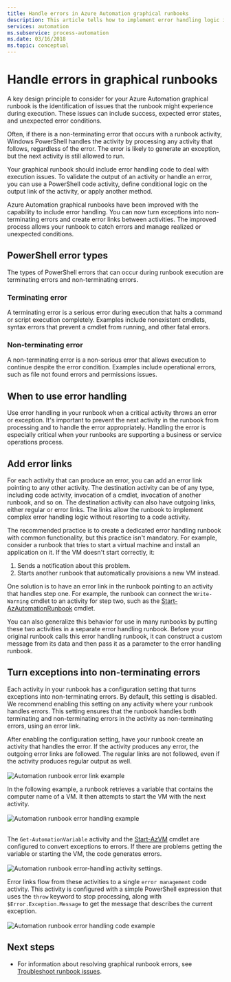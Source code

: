 ```yaml
---
title: Handle errors in Azure Automation graphical runbooks
description: This article tells how to implement error handling logic in graphical runbooks.
services: automation
ms.subservice: process-automation
ms.date: 03/16/2018
ms.topic: conceptual
---
```


# Handle errors in graphical runbooks

A key design principle to consider for your Azure Automation graphical runbook is the identification of issues that the runbook might experience during execution. These issues can include success, expected error states, and unexpected error conditions.

Often, if there is a non-terminating error that occurs with a runbook activity, Windows PowerShell handles the activity by processing any activity that follows, regardless of the error. The error is likely to generate an exception, but the next activity is still allowed to run.

Your graphical runbook should include error handling code to deal with execution issues. To validate the output of an activity or handle an error, you can use a PowerShell code activity, define conditional logic on the output link of the activity, or apply another method.

Azure Automation graphical runbooks have been improved with the capability to include error handling. You can now turn exceptions into non-terminating errors and create error links between activities. The improved process allows your runbook to catch errors and manage realized or unexpected conditions. 

## PowerShell error types

The types of PowerShell errors that can occur during runbook execution are terminating errors and non-terminating errors.
 
### Terminating error

A terminating error is a serious error during execution that halts a command or script execution completely. Examples include nonexistent cmdlets, syntax errors that prevent a cmdlet from running, and other fatal errors.

### Non-terminating error

A non-terminating error is a non-serious error that allows execution to continue despite the error condition. Examples include operational errors, such as file not found errors and permissions issues.

## When to use error handling

Use error handling in your runbook when a critical activity throws an error or exception. It's important to prevent the next activity in the runbook from processing and to handle the error appropriately. Handling the error is especially critical when your runbooks are supporting a business or service operations process.

## Add error links

For each activity that can produce an error, you can add an error link pointing to any other activity. The destination activity can be of any type, including code activity, invocation of a cmdlet, invocation of another runbook, and so on. The destination activity can also have outgoing links, either regular or error links. The links allow the runbook to implement complex error handling logic without resorting to a code activity.

The recommended practice is to create a dedicated error handling runbook with common functionality, but this practice isn't mandatory. For example, consider a runbook that tries to start a virtual machine and install an application on it. If the VM doesn't start correctly, it:

1. Sends a notification about this problem.
2. Starts another runbook that automatically provisions a new VM instead.

One solution is to have an error link in the runbook pointing to an activity that handles step one. For example, the runbook can connect the `Write-Warning` cmdlet to an activity for step two, such as the [Start-AzAutomationRunbook](/powershell/module/az.automation/start-azautomationrunbook) cmdlet.

You can also generalize this behavior for use in many runbooks by putting these two activities in a separate error handling runbook. Before your original runbook calls this error handling runbook, it can construct a custom message from its data and then pass it as a parameter to the error handling runbook.

## Turn exceptions into non-terminating errors

Each activity in your runbook has a configuration setting that turns exceptions into non-terminating errors. By default, this setting is disabled. We recommend enabling this setting on any activity where your runbook handles errors. This setting ensures that the runbook handles both terminating and non-terminating errors in the activity as non-terminating errors, using an error link.  

After enabling the configuration setting, have your runbook create an activity that handles the error. If the activity produces any error, the outgoing error links are followed. The regular links are not followed, even if the activity produces regular output as well.<br><br> ![Automation runbook error link example](media/automation-runbook-graphical-error-handling/error-link-example.png)

In the following example, a runbook retrieves a variable that contains the computer name of a VM. It then attempts to start the VM with the next activity.<br><br> ![Automation runbook error handling example](media/automation-runbook-graphical-error-handling/runbook-example-error-handling.png)<br><br>      

The `Get-AutomationVariable` activity and the [Start-AzVM](/powershell/module/Az.Compute/Start-AzVM) cmdlet are configured to convert exceptions to errors. If there are problems getting the variable or starting the VM, the code generates errors.<br><br> ![Automation runbook error-handling activity settings](media/automation-runbook-graphical-error-handling/activity-blade-convertexception-option.png).

Error links flow from these activities to a single `error management` code activity. This activity is configured with a simple PowerShell expression that uses the `throw` keyword to stop processing, along with `$Error.Exception.Message` to get the message that describes the current exception.<br><br> ![Automation runbook error handling code example](media/automation-runbook-graphical-error-handling/runbook-example-error-handling-code.png)

## Next steps

* For information about resolving graphical runbook errors, see [Troubleshoot runbook issues](troubleshoot/runbooks.md).
